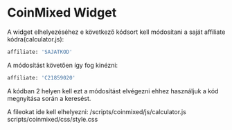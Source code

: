 # CoinMixed Widget


A widget elhelyezéséhez e következő kódsort kell módosítani a saját affiliate kódra(calculator.js):

 ```sh
affiliate: 'SAJATKOD'
```
A módosítást követően így fog kinézni: 
 ```sh
affiliate: 'C21859020'
```
A kódban 2 helyen kell ezt a módosítást elvégezni ehhez használjuk a kód megnyitása során a keresést.

A fileokat ide kell elhelyezni:
/scripts/coinmixed/js/calculator.js
scripts/coinmixed/css/style.css
